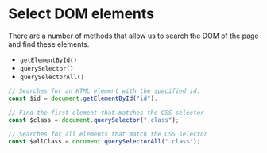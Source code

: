 # Select DOM elements

There are a number of methods that allow us to search the DOM of the page and find these elements.

- `getElementById()`
- `querySelector()`
- `querySelectorAll()`

```js
// Searches for an HTML element with the specified id.
const $id = document.getElementById("id");

// Find the first element that matches the CSS selector
const $class = document.querySelector(".class");

// Searches for all elements that match the CSS selector
const $allClass = document.querySelectorAll(".class");
```
